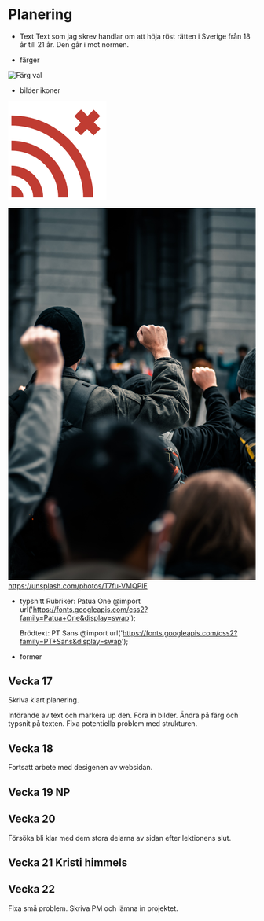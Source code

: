 # Planering
 
* Text
Text som jag skrev handlar om att höja röst rätten i Sverige från 18 år till 21 år.
Den går i mot normen. 

* färger

![Färg val](/img/f%C3%A4rger_till_kampanj.png)


* bilder ikoner

![Logga](/img/Logga_till_kanpanj.png)

![bild](/img/colin-lloyd-T7fu-VMQPlE-unsplash.jpg)
https://unsplash.com/photos/T7fu-VMQPlE

* typsnitt
    Rubriker: Patua One 
    @import url('https://fonts.googleapis.com/css2?family=Patua+One&display=swap');

    Brödtext: PT Sans
    @import url('https://fonts.googleapis.com/css2?family=PT+Sans&display=swap');


* former



## Vecka 17
Skriva klart planering.

Införande av text och markera up den. Föra in bilder. Ändra på färg och typsnit på texten. Fixa potentiella problem med strukturen. 

## Vecka 18

Fortsatt arbete med desigenen av websidan.

## Vecka 19 NP


## Vecka 20

Försöka bli klar med dem stora delarna av sidan efter lektionens slut. 

## Vecka 21 Kristi himmels


## Vecka 22 

Fixa små problem. Skriva PM och lämna in projektet.  




